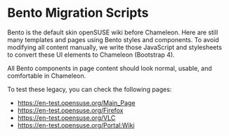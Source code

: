 # Bento Migration Scripts

Bento is the default skin openSUSE wiki before Chameleon. Here are still many
templates and pages using Bento styles and components. To avoid modifying all
content manually, we write those JavaScript and stylesheets to convert these UI
elements to Chameleon (Bootstrap 4).

All Bento components in page content should look normal, usable, and comfortable
in Chameleon.

To test these legacy, you can check the following pages:

* https://en-test.opensuse.org/Main_Page
* https://en-test.opensuse.org/Firefox
* https://en-test.opensuse.org/VLC
* https://en-test.opensuse.org/Portal:Wiki
